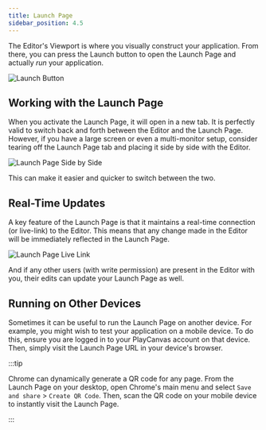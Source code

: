 ```yaml
---
title: Launch Page
sidebar_position: 4.5
---
```


The Editor's Viewport is where you visually construct your application. From there, you can press the Launch button to open the Launch Page and actually _run_ your application.

![Launch Button][1]

## Working with the Launch Page

When you activate the Launch Page, it will open in a new tab. It is perfectly valid to switch back and forth between the Editor and the Launch Page. However, if you have a large screen or even a multi-monitor setup, consider tearing off the Launch Page tab and placing it side by side with the Editor.

![Launch Page Side by Side][2]

This can make it easier and quicker to switch between the two.

## Real-Time Updates

A key feature of the Launch Page is that it maintains a real-time connection (or live-link) to the Editor. This means that any change made in the Editor will be immediately reflected in the Launch Page.

![Launch Page Live Link][3]

And if any other users (with write permission) are present in the Editor with you, their edits can update your Launch Page as well.

## Running on Other Devices

Sometimes it can be useful to run the Launch Page on another device. For example, you might wish to test your application on a mobile device. To do this, ensure you are logged in to your PlayCanvas account on that device. Then, simply visit the Launch Page URL in your device's browser.

:::tip

Chrome can dynamically generate a QR code for any page. From the Launch Page on your desktop, open Chrome's main menu and select `Save and share` > `Create QR Code`. Then, scan the QR code on your mobile device to instantly visit the Launch Page.

:::

[1]: /images/user-manual/editor/launch-page/launch-button.png
[2]: /images/user-manual/editor/launch-page/launch-page-side-by-side.png
[3]: /images/user-manual/editor/launch-page/launch-page-live-link.gif
